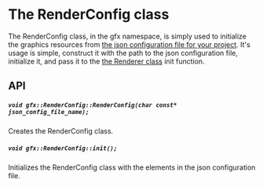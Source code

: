 # The RenderConfig class

The RenderConfig class, in the gfx namespace, is simply used to initialize the graphics resources from [the json configuration file for your project](docs/json_configuration.md). It's usage is simple, construct it with the path to the json configuration file, initialize it, and pass it to the [the Renderer class](docs/render_device.md) init function.

## API

##### `void gfx::RenderConfig::RenderConfig(char const* json_config_file_name);`

Creates the RenderConfig class.

##### `void gfx::RenderConfig::init();`

Initializes the RenderConfig class with the elements in the json configuration file.

